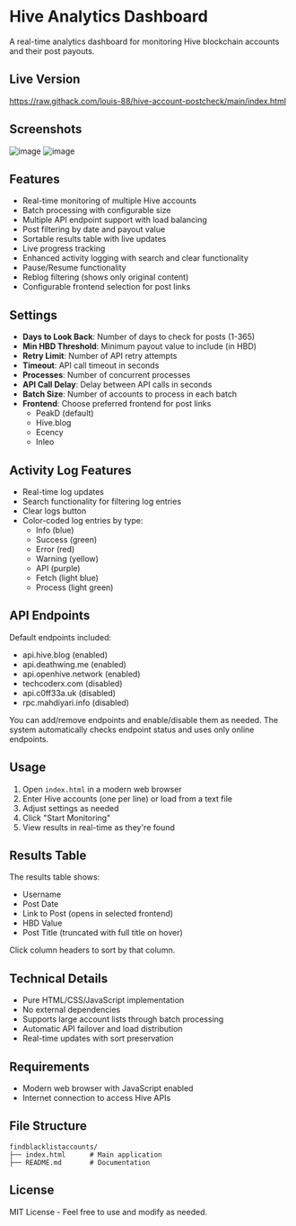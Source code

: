 # Hive Analytics Dashboard

A real-time analytics dashboard for monitoring Hive blockchain accounts and their post payouts.

## Live Version
https://raw.githack.com/louis-88/hive-account-postcheck/main/index.html

## Screenshots
![image](https://github.com/user-attachments/assets/1ba9d814-fa60-4415-99eb-51708d6e9552)
![image](https://github.com/user-attachments/assets/efe99fd5-8b14-437a-a327-85d51f00abd6)


## Features

- Real-time monitoring of multiple Hive accounts
- Batch processing with configurable size
- Multiple API endpoint support with load balancing
- Post filtering by date and payout value
- Sortable results table with live updates
- Live progress tracking
- Enhanced activity logging with search and clear functionality
- Pause/Resume functionality
- Reblog filtering (shows only original content)
- Configurable frontend selection for post links

## Settings

- **Days to Look Back**: Number of days to check for posts (1-365)
- **Min HBD Threshold**: Minimum payout value to include (in HBD)
- **Retry Limit**: Number of API retry attempts
- **Timeout**: API call timeout in seconds
- **Processes**: Number of concurrent processes
- **API Call Delay**: Delay between API calls in seconds
- **Batch Size**: Number of accounts to process in each batch
- **Frontend**: Choose preferred frontend for post links
  - PeakD (default)
  - Hive.blog
  - Ecency
  - Inleo

## Activity Log Features

- Real-time log updates
- Search functionality for filtering log entries
- Clear logs button
- Color-coded log entries by type:
  - Info (blue)
  - Success (green)
  - Error (red)
  - Warning (yellow)
  - API (purple)
  - Fetch (light blue)
  - Process (light green)

## API Endpoints

Default endpoints included:
- api.hive.blog (enabled)
- api.deathwing.me (enabled)
- api.openhive.network (enabled)
- techcoderx.com (disabled)
- api.c0ff33a.uk (disabled)
- rpc.mahdiyari.info (disabled)

You can add/remove endpoints and enable/disable them as needed. The system automatically checks endpoint status and uses only online endpoints.

## Usage

1. Open `index.html` in a modern web browser
2. Enter Hive accounts (one per line) or load from a text file
3. Adjust settings as needed
4. Click "Start Monitoring"
5. View results in real-time as they're found

## Results Table

The results table shows:
- Username
- Post Date
- Link to Post (opens in selected frontend)
- HBD Value
- Post Title (truncated with full title on hover)

Click column headers to sort by that column.

## Technical Details

- Pure HTML/CSS/JavaScript implementation
- No external dependencies
- Supports large account lists through batch processing
- Automatic API failover and load distribution
- Real-time updates with sort preservation

## Requirements

- Modern web browser with JavaScript enabled
- Internet connection to access Hive APIs

## File Structure

```
findblacklistaccounts/
├── index.html      # Main application
├── README.md       # Documentation
```

## License

MIT License - Feel free to use and modify as needed.
